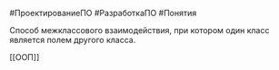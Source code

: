 #ПроектированиеПО #РазработкаПО #Понятия 

Способ межклассового взаимодействия, при котором один класс является полем другого класса.

[[ООП]]